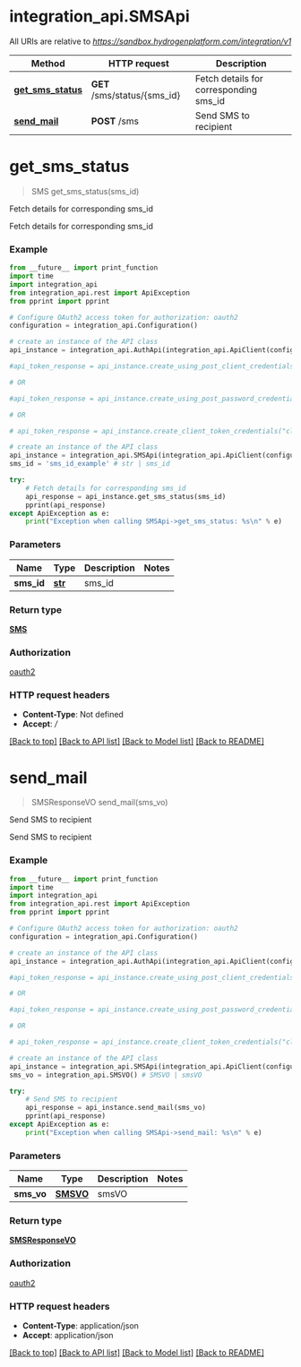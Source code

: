 # integration_api.SMSApi

All URIs are relative to *https://sandbox.hydrogenplatform.com/integration/v1*

Method | HTTP request | Description
------------- | ------------- | -------------
[**get_sms_status**](SMSApi.md#get_sms_status) | **GET** /sms/status/{sms_id} | Fetch details for corresponding sms_id
[**send_mail**](SMSApi.md#send_mail) | **POST** /sms | Send SMS to recipient


# **get_sms_status**
> SMS get_sms_status(sms_id)

Fetch details for corresponding sms_id

Fetch details for corresponding sms_id

### Example
```python
from __future__ import print_function
import time
import integration_api
from integration_api.rest import ApiException
from pprint import pprint

# Configure OAuth2 access token for authorization: oauth2
configuration = integration_api.Configuration()

# create an instance of the API class
api_instance = integration_api.AuthApi(integration_api.ApiClient(configuration))

#api_token_response = api_instance.create_using_post_client_credentials("client_id", "password")

# OR

#api_token_response = api_instance.create_using_post_password_credentials("client_id","password", "username", "secret" )

# OR

# api_token_response = api_instance.create_client_token_credentials("client_id", "password", "client_token");

# create an instance of the API class
api_instance = integration_api.SMSApi(integration_api.ApiClient(configuration))
sms_id = 'sms_id_example' # str | sms_id

try:
    # Fetch details for corresponding sms_id
    api_response = api_instance.get_sms_status(sms_id)
    pprint(api_response)
except ApiException as e:
    print("Exception when calling SMSApi->get_sms_status: %s\n" % e)
```

### Parameters

Name | Type | Description  | Notes
------------- | ------------- | ------------- | -------------
 **sms_id** | [**str**](.md)| sms_id | 

### Return type

[**SMS**](SMS.md)

### Authorization

[oauth2](../README.md#oauth2)

### HTTP request headers

 - **Content-Type**: Not defined
 - **Accept**: */*

[[Back to top]](#) [[Back to API list]](../README.md#documentation-for-api-endpoints) [[Back to Model list]](../README.md#documentation-for-models) [[Back to README]](../README.md)

# **send_mail**
> SMSResponseVO send_mail(sms_vo)

Send SMS to recipient

Send SMS to recipient

### Example
```python
from __future__ import print_function
import time
import integration_api
from integration_api.rest import ApiException
from pprint import pprint

# Configure OAuth2 access token for authorization: oauth2
configuration = integration_api.Configuration()

# create an instance of the API class
api_instance = integration_api.AuthApi(integration_api.ApiClient(configuration))

#api_token_response = api_instance.create_using_post_client_credentials("client_id", "password")

# OR

#api_token_response = api_instance.create_using_post_password_credentials("client_id","password", "username", "secret" )

# OR

# api_token_response = api_instance.create_client_token_credentials("client_id", "password", "client_token");

# create an instance of the API class
api_instance = integration_api.SMSApi(integration_api.ApiClient(configuration))
sms_vo = integration_api.SMSVO() # SMSVO | smsVO

try:
    # Send SMS to recipient
    api_response = api_instance.send_mail(sms_vo)
    pprint(api_response)
except ApiException as e:
    print("Exception when calling SMSApi->send_mail: %s\n" % e)
```

### Parameters

Name | Type | Description  | Notes
------------- | ------------- | ------------- | -------------
 **sms_vo** | [**SMSVO**](SMSVO.md)| smsVO | 

### Return type

[**SMSResponseVO**](SMSResponseVO.md)

### Authorization

[oauth2](../README.md#oauth2)

### HTTP request headers

 - **Content-Type**: application/json
 - **Accept**: application/json

[[Back to top]](#) [[Back to API list]](../README.md#documentation-for-api-endpoints) [[Back to Model list]](../README.md#documentation-for-models) [[Back to README]](../README.md)

